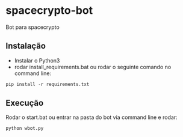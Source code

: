 # spacecrypto-bot
Bot para spacecrypto

## Instalação
- Instalar o Python3
- rodar install_requirements.bat ou rodar o seguinte comando no command line:
```python
pip install -r requirements.txt
```

## Execução
Rodar o start.bat ou entrar na pasta do bot via command line e rodar:
```
python wbot.py
```
